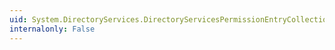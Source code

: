 ```yaml
---
uid: System.DirectoryServices.DirectoryServicesPermissionEntryCollection
internalonly: False
---
```

